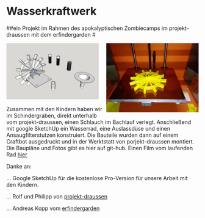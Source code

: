 # Wasserkraftwerk 

##ein Projekt im Rahmen des apokalyptischen Zombiecamps im projekt-draussen mit dem erfindergarden #

<img src = "IMG/Wasserkraftwerkt.jpg" width = "48%"/><img align = "right" src = "IMG/IMG_20170823_082429.jpg" width = "48%"/>

Zusammen mit den Kindern haben wir im Schindergraben, direkt unterhalb vom projekt-draussen, einen Schlauch im Bachlauf verlegt. Anschließend mit google SketchUp ein Wasserrad, eine Auslassdüse und einen Ansaugfilterstutzen konstruiert. Die Bauteile wurden dann auf einem Craftbot ausgedruckt und in der Werktstatt von porjekt-draussen montiert. Die Baupläne und Fotos gibt es hier auf git-hub. Einen Film vom laufenden Rad [hier](https://www.facebook.com/erfindergarden/videos/680295902173267/ "Video auf facebook bei erfindergarden")

Danke an:

... Google SketchUp für die kostenlose Pro-Version für unsere Arbeit mit den Kindern. 

... Rolf und Philipp von [projekt-draussen](http://www.projekt-draussen.com/ueberblick/#team)

... Andreas Kopp vom [erfindergarden](http://www.erfindergarden.de)
